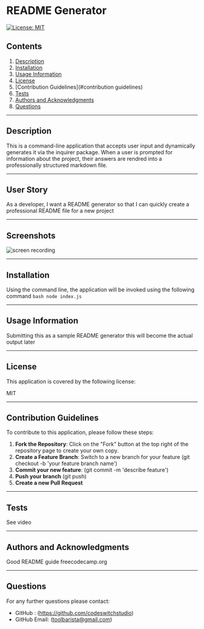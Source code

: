    
#  README Generator

[![License: MIT](https://img.shields.io/badge/License-MIT-yellow.svg)](https://opensource.org/licenses/MIT)

## Contents

1. [Description](#description) 
2. [Installation](#installation)
2. [Usage Information](#usage%20information)
3. [License](#license)
4. [Contribution Guidelines](#contribution guidelines)
5. [Tests](#tests)
6. [Authors and Acknowledgments](#authors%20and%20acknowledgment)
7. [Questions](#questions)

---
## Description 

This is a command-line application that accepts user input and dynamically generates it    via the inquirer package. When a user is prompted for information about the project, their answers are rendred into a professionally structured markdown file.

---

## User Story

As a developer, I want a README generator so that I can quickly create a professional README file for a new project

---

## Screenshots

![screen recording]( google.drive)

---

## Installation

  Using the command line, the application will be invoked using the following command ```bash node index.js```

---

## Usage Information

  Submitting this as a sample README generator this will become the actual output later

---

## License
  This application is covered by the following license:

  MIT

---

## Contribution Guidelines

To contribute to this application, please follow these steps:
1. **Fork the Repository**: Click on the "Fork" button at the top right of the repository page to create your own copy.
2. **Create a Feature Branch**: Switch to a new branch for your feature 
(git checkout -b 'your feature branch name')
3. **Commit your new feature**:  (git commit -m 'describe feature')
4. **Push your branch** (git push)
5. **Create a new Pull Request**

---

## Tests

  See video

---

## Authors and Acknowledgments

  Good README guide
  freecodecamp.org

---

## Questions
  For any further questions please contact:
* GitHub : (https://github.com/codeswitchstudio)
* GitHub Email: (toolbarista@gmail.com)
  
  
